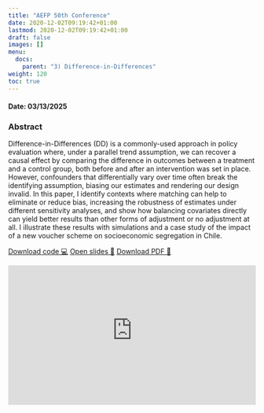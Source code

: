 ```yaml
---
title: "AEFP 50th Conference"
date: 2020-12-02T09:19:42+01:00
lastmod: 2020-12-02T09:19:42+01:00
draft: false
images: []
menu: 
  docs:
    parent: "3) Difference-in-Differences"
weight: 120
toc: true
---
```


<h4> Date: 03/13/2025</h4>

<h3> Abstract </h3>

Difference-in-Differences (DD) is a commonly-used approach in policy evaluation where, under a parallel trend assumption, we can recover a causal effect by comparing the difference in outcomes between a treatment and a control group, both before and after an intervention was set in place. However, confounders that differentially vary over time often break the identifying assumption, biasing our estimates and rendering our design invalid. In this paper, I identify contexts where matching can help to eliminate or reduce bias, increasing the robustness of estimates under different sensitivity analyses, and show how balancing covariates directly can yield better results than other forms of adjustment or no adjustment at all. I illustrate these results with simulations and a case study of the impact of a new voucher scheme on socioeconomic segregation in Chile.


<head>
<meta charset="UTF-8">
</head>

<a class="btn btn-link btn-sm px-4 mb-2" href="https://github.com/maibennett/presentations/blob/main/content/presentations/DD/aefp_20250313/mbennett_ddmatchv2.Rmd" role="button"> Download code &#128187;</a>
<a class="btn btn-link btn-sm px-4 mb-2" href="https://raw.githack.com/maibennett/presentations/refs/heads/main/content/presentations/DD/aefp_20250313/mbennett_ddmatchv2.html" role="button"> Open slides &#128194;</a>
<a class="btn btn-link btn-sm px-4 mb-2" href="https://github.com/maibennett/presentations/blob/main/content/presentations/DD/aefp_20250313/mbennett_ddmatchv2.pdf" role="button"> Download PDF &#128196;</a>

<style>
.resp-container {
    position: relative;
    overflow: hidden;
    padding-top: 56.25%;
}

.testiframe {
    position: absolute;
    top: 0;
    left: 0;
    width: 100%;
    height: 100%;
    border: 0;
}
</style>

<div class="resp-container">
    <iframe class="testiframe" src="https://slides.magdalenabennett.com/presentations/DD/aefp_20250313/mbennett_ddmatchv2">
      Oops! Your browser doesn't support this.
    </iframe>
</div>